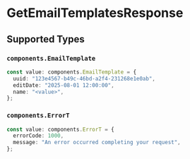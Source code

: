 # GetEmailTemplatesResponse


## Supported Types

### `components.EmailTemplate`

```typescript
const value: components.EmailTemplate = {
  uuid: "123e4567-b49c-46bd-a2f4-231268e1e0ab",
  editDate: "2025-08-01 12:00:00",
  name: "<value>",
};
```

### `components.ErrorT`

```typescript
const value: components.ErrorT = {
  errorCode: 1000,
  message: "An error occurred completing your request",
};
```

